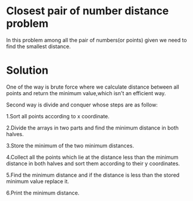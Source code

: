 # Closest pair of number distance problem

In this problem among all the pair of numbers(or points) given we need to find the smallest distance.

# Solution

One of the way is brute force where we calculate distance between all points and return the minimum value,which isn't an
efficient way.

Second way is divide and conquer whose steps are as follow:

1.Sort all points according to x coordinate.

2.Divide the arrays in two parts and find the minimum distance in both halves.

3.Store the minimum of the two minimum distances.

4.Collect all the points which lie at the distance less than the minimum distance in both halves and sort them according
to their y coordinates.

5.Find the minimum distance and if the distance is less than the stored minimum value replace it.

6.Print the minimum distance.
